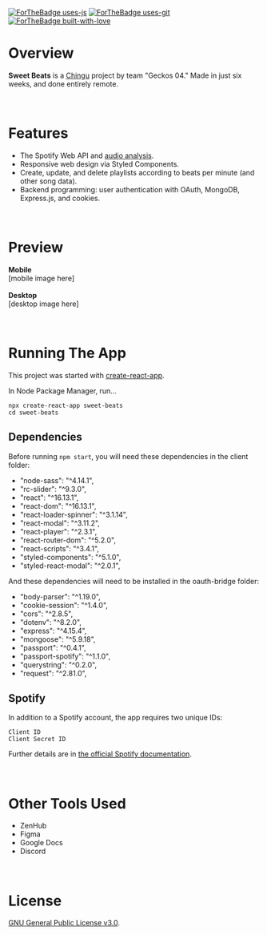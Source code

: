 [![ForTheBadge uses-js](http://ForTheBadge.com/images/badges/uses-js.svg)](http://ForTheBadge.com) [![ForTheBadge uses-git](http://ForTheBadge.com/images/badges/uses-git.svg)](https://GitHub.com/) [![ForTheBadge built-with-love](http://ForTheBadge.com/images/badges/built-with-love.svg)](https://GitHub.com/Naereen/)

# Overview
**Sweet Beats** is a [Chingu](https://chingu.io/) project by team "Geckos 04." Made in just six weeks, and done entirely remote.
<br><br><br>
# Features
* The Spotify Web API and [audio analysis](https://developer.spotify.com/documentation/web-api/reference/tracks/get-audio-analysis/).
* Responsive web design via Styled Components.
* Create, update, and delete playlists according to beats per minute (and other song data).
* Backend programming: user authentication with OAuth, MongoDB, Express.js, and cookies.
<br><br><br>

# Preview
**Mobile**
<br>
[mobile image here]
<br><br>
**Desktop**
<br>
[desktop image here]
<br><br><br>

# Running The App
This project was started with [create-react-app](https://reactjs.org/docs/create-a-new-react-app.html).

In Node Package Manager, run...

`npx create-react-app sweet-beats`
<br>
`cd sweet-beats`

## Dependencies
Before running `npm start`, you will need these dependencies in the client folder:

* "node-sass": "^4.14.1",
* "rc-slider": "^9.3.0",
* "react": "^16.13.1",
* "react-dom": "^16.13.1",
* "react-loader-spinner": "^3.1.14",
* "react-modal": "^3.11.2",
* "react-player": "^2.3.1",
* "react-router-dom": "^5.2.0",
* "react-scripts": "^3.4.1",
* "styled-components": "^5.1.0",
* "styled-react-modal": "^2.0.1",

And these dependencies will need to be installed in the oauth-bridge folder:

* "body-parser": "^1.19.0",
* "cookie-session": "^1.4.0",
* "cors": "^2.8.5",
* "dotenv": "^8.2.0",
* "express": "^4.15.4",
* "mongoose": "^5.9.18",
* "passport": "^0.4.1",
* "passport-spotify": "^1.1.0",
* "querystring": "^0.2.0",
* "request": "^2.81.0",

## Spotify
In addition to a Spotify account, the app requires two unique IDs:

`Client ID`
<br>
`Client Secret ID`

Further details are in [the official Spotify documentation](https://developer.spotify.com/documentation/web-api/quick-start/).
<br><br><br>

# Other Tools Used
* ZenHub
* Figma
* Google Docs
* Discord
<br><br><br>

# License
[GNU General Public License v3.0](https://www.gnu.org/licenses/gpl-3.0.en.html).
